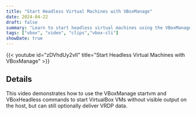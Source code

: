 ```yaml
---
title: "Start Headless Virtual Machines with VBoxManage"
date: 2024-04-22
draft: false
summary: "Learn to start headless virtual machines using the VBoxManage startvm and VBoxHeadless commands"
tags: ["vbox", "video", "clips","vbox-cli"]
showDate: true
---
```


{{< youtube id="zDVhdUy2vII" title="Start Headless Virtual Machines with VBoxManage" >}}

## Details

This video demonstrates how to use the VBoxManage startvm and VBoxHeadless commands to start VirtualBox VMs without visible output on the host, but can still optionally deliver VRDP data.
